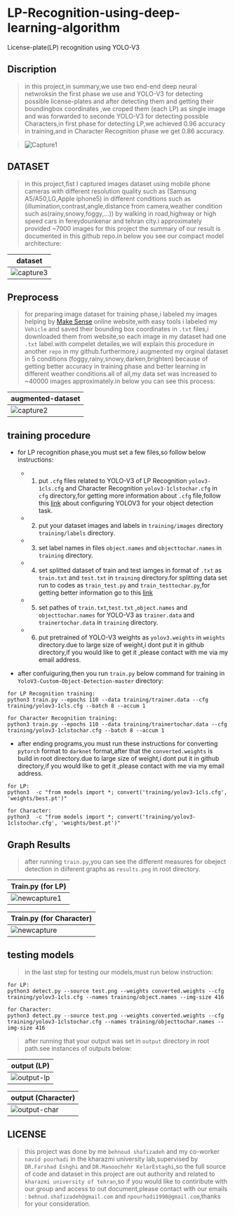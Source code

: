 # LP-Recognition-using-deep-learning-algorithm
License-plate(LP) recognition using YOLO-V3

## Discription
> in this project,in summary,we use two end-end deep neural netwroksin the first phase we use and YOLO-V3 for detecting possible license-plates and after detecting them and getting their boundingbox coordinates ,we croped them (each LP) as single image and was forwarded to seconde YOLO-V3 for detecting possible Characters,in first phase for detecting LP,we achieved 0.96 accuracy in training,and in Character Recognition phase we get 0.86 accuracy.

> ![Capture1](https://user-images.githubusercontent.com/53394692/110437818-05442300-80cb-11eb-82e2-2c9efeaffc5f.PNG)

## DATASET
> in this project,fist I captured images dataset using mobile phone cameras with different resolution quality such as (Samsung A5/A50,LG,Apple iphone5) in different conditions such as (illumination,contrast,angle,distance from camera,weather condition such as(rainy,snowy,foggy,...)) by walking in road,highway or high speed cars in fereydounkenar and tehran city.i approximately provided ~7000 images for this project the summary of our result is documented in this github repo.in below you see our compact model architecture:

|                         dataset                                       | 
| --------------------------------------------------------------------- | 
| ![capture3](https://user-images.githubusercontent.com/53394692/110442347-fca21b80-80cf-11eb-80e4-a4447fe526e4.PNG) | 


## Preprocess
> for preparing image dataset for training phase,i labeled my images helping by [Make Sense](https://www.makesense.ai/) online website,with easy tools i labeled my `Vehicle`  and saved their bounding box coordinates in `.txt` files,i downloaded them from website,so each image in my dataset had one `.txt` label.with compelet detailes,we will explain this procedure in another `repo` in my github.furthermore,i augmented my orginal dataset in 5 conditions (foggy,rainy,snowy,darken,brighten) because of getting better accuracy in training phase and better learning in different weather conditions.all of all,my data set was increased to ~40000 images approximately.in below you can see this process:

|                         augmented-dataset                                       | 
| --------------------------------------------------------------------- | 
| ![capture2](https://user-images.githubusercontent.com/53394692/110441840-738ae480-80cf-11eb-8ffb-cbdc2ef007a7.PNG) | 


 
## training procedure
* for LP recognition phase,you must set a few files,so follow below instructions:

  * 1. put `.cfg` files related to YOLO-V3 of LP Recognition `yolov3-1cls.cfg` and Character Recognition `yolov3-1clstochar.cfg` in `cfg` directory,for getting more information about `.cfg` file,follow this [link](https://medium.com/analytics-vidhya/custom-object-detection-with-yolov3-8f72fe8ced79) about configuring YOLOV3 for your object detection task.
  
  * 2. put your dataset images and labels in `training/images` directory `training/labels` directory.
  
  * 3. set label names in files `object.names` and `objecttochar.names`  in `training` directory.
  
  * 4. set splitted dataset of train and test iamges in format of `.txt` as `train.txt` and `test.txt` in `training` directory.for splitting data set run to codes as `train_test.py` and  `train_testtochar.py`,for getting better information go to this [link](https://medium.com/analytics-vidhya/custom-object-detection-with-yolov3-8f72fe8ced79)
  
  * 5. set pathes of `train.txt`,`test.txt` ,`object.names` and `objecttochar.names` for  YOLO-V3 as `trainer.data` and `trainertochar.data` in `training` directory. 
   
  * 6. put pretrained of YOLO-V3 weights as `yolov3.weights` in `weights` directory.due to large size of weight,i dont put it in github directory,if you would like to get it ,please contact with me via my email address. 

* after confuiguring,then you run `train.py` below command for training in `YoloV3-Custom-Object-Detection-master` directory:
```
for LP Recognition training:
python3 train.py --epochs 110 --data training/trainer.data --cfg training/yolov3-1cls.cfg --batch 8 --accum 1

for Character Recognition training:
python3 train.py --epochs 110 --data training/trainertochar.data --cfg training/yolov3-1clstochar.cfg --batch 8 --accum 1
```
* after ending programs,you must run these instructions for converting `pytorch` format to `darknet` format,after that the `converted.weights` is build in root directory.due to large size of weight,i dont put it in github directory,if you would like to get it ,please contact with me via my email address. 

```
for LP:
python3  -c "from models import *; convert('training/yolov3-1cls.cfg', 'weights/best.pt')"

for Character:
python3  -c "from models import *; convert('training/yolov3-1clstochar.cfg', 'weights/best.pt')"

```

## Graph Results
> after running `train.py`,you can see the different measures for obeject detection in diiferent graphs as `results.png` in root directory.

| Train.py (for LP) |
| ------------- |
| ![newcapture1](https://user-images.githubusercontent.com/53394692/110774811-7292b800-8273-11eb-8103-bfb5e660e042.PNG) |

| Train.py (for Character) |
| ------------- |
| ![newcapture](https://user-images.githubusercontent.com/53394692/110774582-352e2a80-8273-11eb-9a21-f0ee58a248d2.PNG) |

## testing models
> in the last step for testing our models,must run below instruction:
```
for LP:
python3 detect.py --source test.png --weights converted.weights --cfg training/yolov3-1cls.cfg --names training/object.names --img-size 416

for Character:
python3 detect.py --source test.png --weights converted.weights --cfg training/yolov3-1clstochar.cfg --names training/objecttochar.names --img-size 416
```
> after running that your output was set in `output` directory in root path.see instances of outputs below:

|    output (LP)  |                   
| -------------------------------- |  
| ![output-lp](https://user-images.githubusercontent.com/53394692/110775600-56434b00-8274-11eb-9c8f-5b7c53c47c4b.PNG) |

|    output (Character)  |                   
| -------------------------------- |  
| ![output-char](https://user-images.githubusercontent.com/53394692/110775763-8985da00-8274-11eb-8db8-fea3ce92d712.PNG) |
 

## LICENSE
> this project was done by me `behnoud shafizadeh` and my co-worker `navid pourhadi` in the kharazmi university lab,supervised by `DR.Farshad Eshghi` and `DR.Manoochehr KelarEstaghi`,so the full source of code and dataset in this project are out authority and related to `kharazmi university of tehran`,so if you would like to contiribute with our group and access to out document,please contact with our emails : `behnud.shafizadeh@gmail.com` and `npourhadi1998@gmail.com`,thanks for your consideration.
